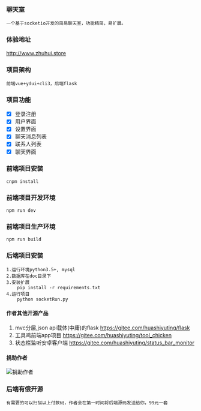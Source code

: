 ### 聊天室
    一个基于socketio开发的简易聊天室，功能精简，易扩展。

### 体验地址
http://www.zhuhui.store    

### 项目架构
    前端vue+ydui+cli3，后端flask

### 项目功能
- [x] 登录注册
- [x] 用户界面
- [x] 设置界面
- [x] 聊天消息列表
- [x] 联系人列表
- [x] 聊天界面

### 前端项目安装
    cnpm install

### 前端项目开发环境
    npm run dev

### 前端项目生产环境
    npm run build

### 后端项目安装
    1.运行环境python3.5+, mysql
    2.数据库在doc目录下
    3.安装扩展
        pip install -r requirements.txt
    4.运行项目
        python socketRun.py

#### 作者其他开源产品
1. mvc分层,json api载体(中庸)的flask https://gitee.com/huashiyuting/flask 
2. 工具鸡前端app项目 https://gitee.com/huashiyuting/tool_chicken
3. 状态栏监听安卓客户端 https://gitee.com/huashiyuting/status_bar_monitor

#### 捐助作者
![捐助作者](https://images.gitee.com/uploads/images/2019/0124/105407_661d1190_1588193.png "mm_facetoface_collect_qrcode_1548297043215.png")	

### 后端有偿开源
    有需要的可以扫描以上付款码，作者会在第一时间将后端源码发送给你，99元一套
